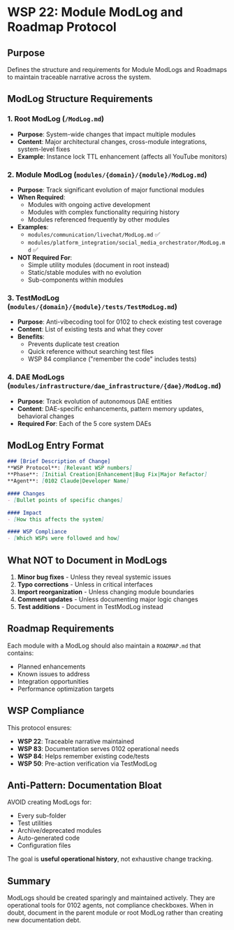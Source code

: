 # WSP 22: Module ModLog and Roadmap Protocol

## Purpose
Defines the structure and requirements for Module ModLogs and Roadmaps to maintain traceable narrative across the system.

## ModLog Structure Requirements

### 1. Root ModLog (`/ModLog.md`)
- **Purpose**: System-wide changes that impact multiple modules
- **Content**: Major architectural changes, cross-module integrations, system-level fixes
- **Example**: Instance lock TTL enhancement (affects all YouTube monitors)

### 2. Module ModLog (`modules/{domain}/{module}/ModLog.md`)
- **Purpose**: Track significant evolution of major functional modules
- **When Required**:
  - Modules with ongoing active development
  - Modules with complex functionality requiring history
  - Modules referenced frequently by other modules
- **Examples**:
  - `modules/communication/livechat/ModLog.md` ✅
  - `modules/platform_integration/social_media_orchestrator/ModLog.md` ✅
- **NOT Required For**:
  - Simple utility modules (document in root instead)
  - Static/stable modules with no evolution
  - Sub-components within modules

### 3. TestModLog (`modules/{domain}/{module}/tests/TestModLog.md`)
- **Purpose**: Anti-vibecoding tool for 0102 to check existing test coverage
- **Content**: List of existing tests and what they cover
- **Benefits**:
  - Prevents duplicate test creation
  - Quick reference without searching test files
  - WSP 84 compliance ("remember the code" includes tests)

### 4. DAE ModLogs (`modules/infrastructure/dae_infrastructure/{dae}/ModLog.md`)
- **Purpose**: Track evolution of autonomous DAE entities
- **Content**: DAE-specific enhancements, pattern memory updates, behavioral changes
- **Required For**: Each of the 5 core system DAEs

## ModLog Entry Format

```markdown
### [Brief Description of Change]
**WSP Protocol**: [Relevant WSP numbers]
**Phase**: [Initial Creation|Enhancement|Bug Fix|Major Refactor]
**Agent**: [0102 Claude|Developer Name]

#### Changes
- [Bullet points of specific changes]

#### Impact
- [How this affects the system]

#### WSP Compliance
- [Which WSPs were followed and how]
```

## What NOT to Document in ModLogs

1. **Minor bug fixes** - Unless they reveal systemic issues
2. **Typo corrections** - Unless in critical interfaces
3. **Import reorganization** - Unless changing module boundaries
4. **Comment updates** - Unless documenting major logic changes
5. **Test additions** - Document in TestModLog instead

## Roadmap Requirements

Each module with a ModLog should also maintain a `ROADMAP.md` that contains:
- Planned enhancements
- Known issues to address
- Integration opportunities
- Performance optimization targets

## WSP Compliance

This protocol ensures:
- **WSP 22**: Traceable narrative maintained
- **WSP 83**: Documentation serves 0102 operational needs
- **WSP 84**: Helps remember existing code/tests
- **WSP 50**: Pre-action verification via TestModLog

## Anti-Pattern: Documentation Bloat

AVOID creating ModLogs for:
- Every sub-folder
- Test utilities
- Archive/deprecated modules
- Auto-generated code
- Configuration files

The goal is **useful operational history**, not exhaustive change tracking.

## Summary

ModLogs should be created sparingly and maintained actively. They are operational tools for 0102 agents, not compliance checkboxes. When in doubt, document in the parent module or root ModLog rather than creating new documentation debt.